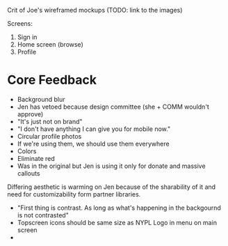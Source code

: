 Crit of Joe's wireframed mockups (TODO: link to the images)

Screens:
1. Sign in
2. Home screen (browse)
3. Profile


# Core Feedback
* Background blur
 * Jen has vetoed because design committee (she + COMM wouldn't approve)
 * "It's just not on brand"
 * "I don't have anything I can give you for mobile now."
* Circular profile photos
 * If we're using them, we should use them everywhere
* Colors
 * Eliminate red
  * Was in the original but Jen is using it only for donate and massive callouts

Differing aesthetic is warming on Jen because of the sharability of it and need for customizability form partner libraries.

* "First thing is contrast. As long as what's happening in the backgournd is not contrasted"
* Topscreen icons should be same size as NYPL Logo in menu on main screen
* 

